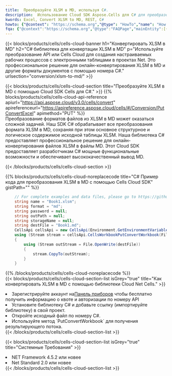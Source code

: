 ```yaml
---
title:  Преобразуйте XLSM в MD, используя C#.
description:  Использование Cloud SDK Aspose.Cells для C# для преобразования файла формата XLSM в файл формата MD.
kwords: Excel, Convert XLSM to MD, REST, C#
howto: {"@context": "https://schema.org","@type": "HowTo","name": "How to convert XLSM to MD using the Cells Cloud Net library.","description": "How to convert XLSM to MD using the Cells Cloud Net library.","image": {"@type": "ImageObject"},"url": "/net/conversion/xlsm-to-md/","step": [{ "@type": "HowToStep","name": "How to convert XLSM to MD using the Cells Cloud Net library. step 1", "image": {"@type": "ImageObject",},"url": "/net/conversion/xlsm-to-md/","text": "Register an account at <a href='https://dashboard.aspose.cloud/'>Dashboard</a> to get free API quota & authorization details",},{ "@type": "HowToStep","name": "How to convert XLSM to MD using the Cells Cloud Net library. step 1", "image": {"@type": "ImageObject",},"url": "/net/conversion/xlsm-to-md/","text": "Install C# library and add the reference (import the library) to your project.",},{ "@type": "HowToStep","name": "How to convert XLSM to MD using the Cells Cloud Net library. step 1", "image": {"@type": "ImageObject",},"url": "/net/conversion/xlsm-to-md/","text": "Open the source file in C#",},{ "@type": "HowToStep","name": "How to convert XLSM to MD using the Cells Cloud Net library. step 1", "image": {"@type": "ImageObject",},"url": "/net/conversion/xlsm-to-md/","text": "Use the `PutConvertWorkbook` method to retrieve the resulting stream.",}, ],"supply": {"@type": "HowToSupply","name": "document"},"tool": [{"@type": "HowToTool","name": "Visual Studio, Visual Studio Code, Rider "},{"@type": "HowToTool","name": "Aspose Cells"}],"totalTime": "PT6M"}
fqa: {"@context":"https://schema.org","@type":"FAQPage","mainEntity":[{"@type":"Question","name":"Why convert file formats in C# using REST API?","acceptedAnswer":{"@type":"Answer","text":"Documents are encoded in many ways, and some files may be incompatible with the software you use. To open and read such files, just convert them to appropriate file formats.<br/><ol><li>Install .NET SDK and add the reference (import the library) to your project.</li><li>Open the source file in C# using REST API.</li><li>Call the PutConvertWorkbookRequest() method, passing an output filename with required extension.</li><li>Get the result of conversion as a separate file.</li></ol>"}},{"@type":"Question","name":"What file formats can I convert with your C# library?","acceptedAnswer":{"@type":"Answer","text":"We support a variety of file formats for conversion using .NET library, including XLSX, Excel, xls , PDF, CSV, HTML, Markdown, XML, PNG, JPG, TIFF, Json, TXT and many more."}},{"@type":"Question","name":"What is the maximum allowed file size for conversion using this .NET library?","acceptedAnswer":{"@type":"Answer","text":"There are no file size limits for format conversions using .NET library."}}]}
---
```

{{< blocks/products/cells/cells-cloud-banner h1="Конвертировать XLSM в MD" h2="C# библиотека для конвертации XLSM в MD" p="Используйте преобразование API или Cells Cloud для создания настраиваемых рабочих процессов с электронными таблицами в проектах Net. Это профессиональное решение для онлайн-конвертирования XLSM в MD и другие форматы документов с помощью номера C#." urlsection="conversion/xlsm-to-md/" >}}

{{< blocks/products/cells/cells-cloud-section title="Преобразуйте XLSM в MD с помощью Cloud SDK Cells для C#." >}}
{{% blocks/products/cells/cells-cloud-api-reference apiurl="https://api.aspose.cloud/v3.0/cells/convert" apireferenceurl="https://apireference.aspose.cloud/cells/#/Conversion/PutConvertExcel" apimethod="PUT" %}}
<br/>
Преобразование форматов файлов из XLSM в MD может оказаться сложной задачей. Наш SDK C# обрабатывает все преобразования формата XLSM в MD, сохраняя при этом основное структурное и логическое содержимое исходной таблицы XLSM. Наша библиотека C# предоставляет профессиональное решение для онлайн-конвертирования файлов XLSM в файлы MD. Этот Cloud SDK предоставляет разработчикам C# мощные функциональные возможности и обеспечивает высококачественный вывод MD.

{{< /blocks/products/cells/cells-cloud-section >}}

{{% blocks/products/cells/cells-cloud-noreplacecode title="C# Пример кода для преобразования XLSM в MD с помощью Cells Cloud SDK" gistPath="" %}}
 
```cs
    // For complete examples and data files, please go to https://github.com/aspose-cells-cloud/aspose-cells-cloud-dotnet/
    string name = "Book1.xlsm";
    string format = "md";
    string password = null;
    string outPath = null;
    string storageName = null;
    string destFile = "Book1.md";
    CellsApi cellsApi = new CellsApi(Environment.GetEnvironmentVariable("ProductClientId"), Environment.GetEnvironmentVariable("ProductClientSecret"));
    using (Stream stream = cellsApi.CellsWorkbookPutConvertWorkbook(File.OpenRead(name), format, password, outPath, storageName))
    {
        using (Stream outStream = File.OpenWrite(destFile))
        {
            stream.CopyTo(outStream);
        }
    }
```
 
{{% /blocks/products/cells/cells-cloud-noreplacecode %}}
<br/>
{{< blocks/products/cells/cells-cloud-section-list isGrey="true" title="Как конвертировать XLSM в MD с помощью библиотеки Cloud Net Cells." >}}
<li> Зарегистрируйте аккаунт на<a href="https://dashboard.aspose.cloud/">Панель приборов</a> чтобы бесплатно получить информацию о квоте и авторизации по номеру API</li>
<li>Установите библиотеку C# и добавьте ссылку (импортируйте библиотеку) в свой проект.</li>
<li>Откройте исходный файл по номеру C#.</li>
<li>Используйте метод `PutConvertWorkbook` для получения результирующего потока.</li>
{{< /blocks/products/cells/cells-cloud-section-list >}}

{{< blocks/products/cells/cells-cloud-section-list isGrey="true" title="Системные Требования" >}}
<li>NET Framework 4.5.2 или новее</li>
<li>Net Standard 2.0 или новее</li>
{{< /blocks/products/cells/cells-cloud-section-list >}}
